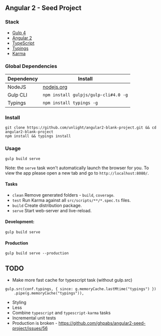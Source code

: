 ## Angular 2 - Seed Project

### Stack
- [Gulp 4](http://gulpjs.com/)
- [Angular 2](https://angular.io/)
- [TypeScript](http://www.typescriptlang.org/)
- [Typings](https://github.com/typings/typings)
- [Karma](http://karma-runner.github.io/)

### Global Dependencies

| Dependency | Install                               |
| ---------- | ------------------------------------- |
| NodeJS     | [nodejs.org](http://nodejs.org/)        |
| Gulp CLI   | `npm install gulpjs/gulp-cli#4.0 -g`  |
| Typings    | `npm install typings -g`              |

### Install
```
git clone https://github.com/unlight/angular2-blank-project.git && cd angular2-blank-project
npm install && typings install
```

### Usage
```
gulp build serve
```
Note: the `serve` task won't automatically launch the browser for you.
To view the app please open a new tab and go to `http://localhost:8080/`.

#### Tasks
- `clean` Remove generated folders - `build`, `coverage`.
- `test` Run Karma against all `src/scripts/**/*.spec.ts` files.
- `build` Create distribution package.
- `serve` Start web-server and live-reload.

#### Development:
`gulp build serve`

#### Production
`gulp build serve --production`


TODO
----
* Make more fast cache for typescript task (without gulp.src)
```
gulp.src(conf.typings, { since: g.memoryCache.lastMtime("typings") })
	.pipe(g.memoryCache("typings")),
```
* Styling
* Less
* Combine `typescript` and `typescript-karma` tasks
* Incremental unit tests
* Production is broken - https://github.com/ghpabs/angular2-seed-project/issues/56